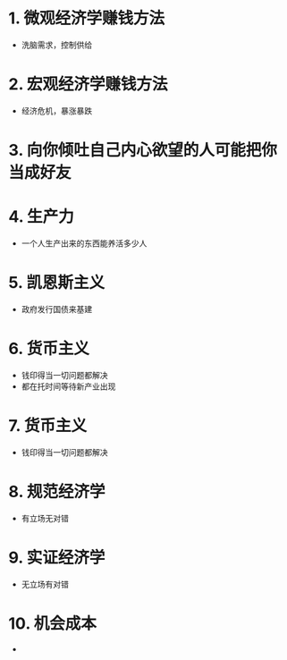 # 1. 微观经济学赚钱方法
- 洗脑需求，控制供给

# 2. 宏观经济学赚钱方法
- 经济危机，暴涨暴跌

# 3. 向你倾吐自己内心欲望的人可能把你当成好友

# 4. 生产力
- 一个人生产出来的东西能养活多少人

# 5. 凯恩斯主义
- 政府发行国债来基建

# 6. 货币主义
- 钱印得当一切问题都解决
- 都在托时间等待新产业出现

# 7. 货币主义
- 钱印得当一切问题都解决

# 8. 规范经济学
- 有立场无对错

# 9. 实证经济学
- 无立场有对错

# 10. 机会成本
- 

